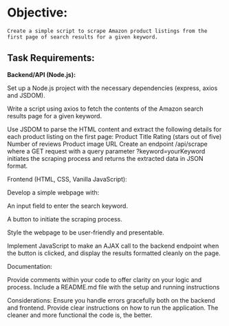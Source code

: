 # Objective: 
    Create a simple script to scrape Amazon product listings from the first page of search results for a given keyword.

## Task Requirements:

**Backend/API (Node.js):**

Set up a Node.js project with the necessary dependencies (express, axios and JSDOM).

Write a script using axios to fetch the contents of the Amazon search results page for a given keyword.

Use JSDOM to parse the HTML content and extract the following details for each product listing on the first page:
    Product Title
    Rating (stars out of five)
    Number of reviews
    Product image URL
Create an endpoint /api/scrape where a GET request with a query parameter ?keyword=yourKeyword initiates the scraping process and returns the extracted data in JSON format.

Frontend (HTML, CSS, Vanilla JavaScript):

Develop a simple webpage with:

An input field to enter the search keyword.

A button to initiate the scraping process.

Style the webpage to be user-friendly and presentable.

Implement JavaScript to make an AJAX call to the backend endpoint when the button is clicked, and display the results formatted cleanly on the page.

Documentation:

Provide comments within your code to offer clarity on your logic and process.
Include a README.md file with the setup and running instructions

Considerations:
Ensure you handle errors gracefully both on the backend and frontend.
Provide clear instructions on how to run the application.
The cleaner and more functional the code is, the better.